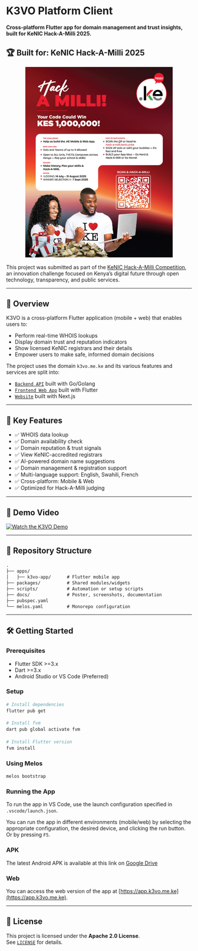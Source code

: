 # K3VO Platform Client

**Cross-platform Flutter app for domain management and trust insights, built for KeNIC Hack-A-Milli 2025.**

## 🏆 Built for: KeNIC Hack-A-Milli 2025

<p align="center">
  <img src="./docs/Hack-a-Milli-Poster-3-A2-1589x2048.jpg" alt="Hack-A-Milli Poster" width="400"/>
</p>

This project was submitted as part of the [KeNIC Hack-A-Milli Competition](https://hack-a-milli.kenic.or.ke/), an innovation challenge focused on Kenya’s digital future through open technology, transparency, and public services.

---

## 🧩 Overview

K3VO is a cross-platform Flutter application (mobile + web) that enables users to:

- Perform real-time WHOIS lookups  
- Display domain trust and reputation indicators  
- Show licensed KeNIC registrars and their details  
- Empower users to make safe, informed domain decisions

The project uses the domain `k3vo.me.ke` and its various features and services are split into:

- [`Backend API`](http://api.k3vo.me.ke:8080/swagger/) built with Go/Golang
- [`Frontend Web App`](https://app.k3vo.me.ke) built with Flutter
- [`Website`](https://k3vo.me.ke) built with Next.js

---

## 🚀 Key Features

- ✅ WHOIS data lookup  
- ✅ Domain availability check  
- ✅ Domain reputation & trust signals  
- ✅ View KeNIC-accredited registrars  
- ✅ AI-powered domain name suggestions 
- ✅ Domain management & registration support  
- ✅ Multi-language support: English, Swahili, French  
- ✅ Cross-platform: Mobile & Web  
- ✅ Optimized for Hack-A-Milli judging  

---

## 🎥 Demo Video

[![Watch the K3VO Demo](https://img.youtube.com/vi/MDw6e3F-EmA/0.jpg)](https://youtu.be/MDw6e3F-EmA)

---

## 📂 Repository Structure

```
.
├── apps/
│   ├── k3vo-app/      # Flutter mobile app
├── packages/          # Shared modules/widgets
├── scripts/           # Automation or setup scripts
├── docs/              # Poster, screenshots, documentation
├── pubspec.yaml
└── melos.yaml         # Monorepo configuration
```

---

## 🛠️ Getting Started

### Prerequisites

- Flutter SDK >=3.x  
- Dart >=3.x  
- Android Studio or VS Code (Preferred) 

### Setup

```bash
# Install dependencies
flutter pub get

# Install fvm
dart pub global activate fvm

# Install Flutter version
fvm install
```

### Using Melos

```bash
melos bootstrap
```

### Running the App

To run the app in VS Code, use the launch configuration specified in `.vscode/launch.json`.

You can run the app in different environments (mobile/web) by selecting the appropriate configuration, the desired device, and clicking the run button. Or by pressing `F5`.

### APK

The latest Android APK is available at this link on [Google Drive](https://drive.google.com/file/d/1nCsEGe4jg3vT8f__IOubLH3pYxboM6x4/view?usp=share_link) 

### Web

You can access the web version of the app at [https://app.k3vo.me.ke](https://app.k3vo.me.ke).

---

## 📝 License

This project is licensed under the **Apache 2.0 License**.  
See [`LICENSE`](./LICENSE) for details.
